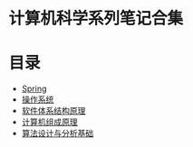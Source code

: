 # 计算机科学系列笔记合集

# 目录

- [Spring](https://github.com/2293736867/CSBookNotes/tree/master/Spring)
- [操作系统](https://github.com/2293736867/CSBookNotes/tree/master/OperatingSystem)
- [软件体系结构原理]()
- [计算机组成原理]()
- [算法设计与分析基础]()
